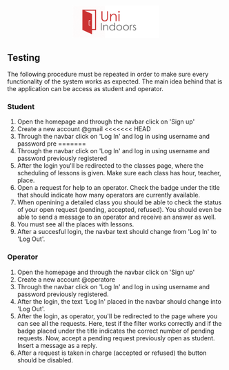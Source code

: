 <center><img src="logo.png" alt="UnIndoors" width="200px"></center>

## Testing
The following procedure must be repeated in order to make sure every functionality of the system works as expected.
The main idea behind that is the application can be access as student and operator.

### Student
1. Open the homepage and through the navbar click on 'Sign up'
2. Create a new account @gmail
<<<<<<< HEAD
3. Through the navbar click on 'Log In' and log in using username and password pre
=======
3. Through the navbar click on 'Log In' and log in using username and password previously registered
4. After the login you'll be redirected to the classes page, where the scheduling of lessons is given. Make sure each class has hour, teacher, place.
5. Open a request for help to an operator. Check the badge under the title that should indicate how many operators are currently available.
6. When openining a detailed class you should be able to check the status of your open request (pending, accepted, refused). You should even be able to send a message to an operator and receive an answer as well.
7. You must see all the places with lessons. 
8. After a succesful login, the navbar text should change from 'Log In' to 'Log Out'.


### Operator
1. Open the homepage and through the navbar click on 'Sign up'
2. Create a new account @operatore
3. Through the navbar click on 'Log In' and log in using username and password previously registered.
4. After the login, the text 'Log In' placed in the navbar should change into 'Log Out'.
5. After the login, as operator, you'll be redirected to the page where you can see all the requests. Here, test if the filter works correctly and if the badge placed under the title indicates the correct number of pending requests. Now, accept a pending request previously open as student. Insert a message as a reply.
6. After a request is taken in charge (accepted or refused) the button should be disabled.
